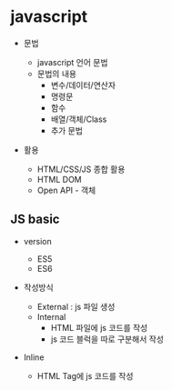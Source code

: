 # javascript

- 문법
  - javascript 언어 문법
  - 문법의 내용
    - 변수/데이터/연산자
    - 명령문
    - 함수
    - 배열/객체/Class
    - 추가 문법


- 활용
  - HTML/CSS/JS 종합 활용
  - HTML DOM
  - Open API - 객체

## JS basic

- version
  - ES5
  - ES6

- 작성방식
  - External : js 파일 생성
  - Internal 
    - HTML 파일에 js 코드를 작성
    - js 코드 블럭을 따로 구분해서 작성
- Inline
  - HTML Tag에 js 코드를 작성
